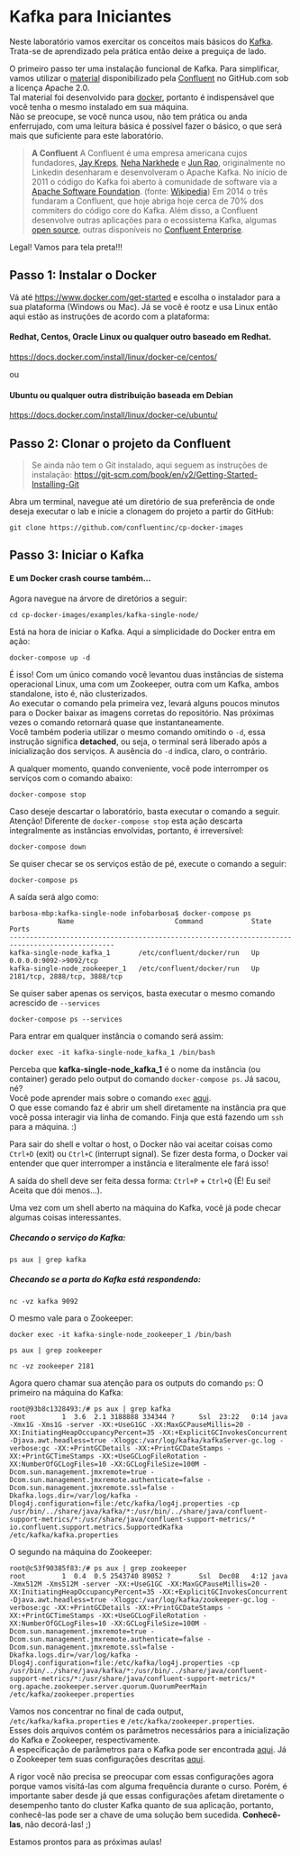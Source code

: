 # Kafka para Iniciantes

Neste laboratório vamos exercitar os conceitos mais básicos do [Kafka](https://kafka.apache.org/).<br/>
Trata-se de aprendizado pela prática então deixe a preguiça de lado.<br/>

O primeiro passo ter uma instalação funcional de Kafka. Para simplificar, vamos utilizar o [material](https://github.com/confluentinc/cp-docker-images) disponibilizado pela [Confluent](https://www.confluent.io/) no GitHub.com sob a licença Apache 2.0.<br/>
Tal material foi desenvolvido para [docker](https://www.docker.com/), portanto é indispensável que você tenha o mesmo instalado em sua máquina.<br/>
Não se preocupe, se você nunca usou, não tem prática ou anda enferrujado, com uma leitura básica é possível fazer o básico, o que será mais que suficiente para este laboratório.<br/>

> **A Confluent**
> A Confluent é uma empresa americana cujos fundadores, [Jay Kreps](https://twitter.com/jaykreps), [Neha Narkhede](https://twitter.com/nehanarkhede) e [Jun Rao](https://twitter.com/junrao), originalmente no Linkedin desenharam e desenvolveram o Apache Kafka.
> No início de 2011 o código do Kafka foi aberto à comunidade de software via a [Apache Software Foundation](https://www.apache.org/). (fonte: [Wikipedia](https://en.wikipedia.org/wiki/Apache_Kafka))
> Em 2014 o três fundaram a Confluent, que hoje abriga hoje cerca de 70% dos commiters do código core do Kafka.
> Além disso, a Confluent desenvolve outras aplicações para o ecossistema Kafka, algumas [open source](https://github.com/confluentinc/), outras disponíveis no [Confluent Enterprise](https://www.confluent.io/product/confluent-enterprise/).

Legal! Vamos para tela preta!!!

## Passo 1: Instalar o Docker

Vá até https://www.docker.com/get-started e escolha o instalador para a sua plataforma (Windows ou Mac).
Já se você é rootz e usa Linux então aqui estão as instruções de acordo com a plataforma:

#### Redhat, Centos, Oracle Linux ou qualquer outro baseado em Redhat.
https://docs.docker.com/install/linux/docker-ce/centos/

ou

#### Ubuntu ou qualquer outra distribuição baseada em Debian
https://docs.docker.com/install/linux/docker-ce/ubuntu/

## Passo 2: Clonar o projeto da Confluent
> Se ainda não tem o Git instalado, aqui seguem as instruções de instalação:
> https://git-scm.com/book/en/v2/Getting-Started-Installing-Git

Abra um terminal, navegue até um diretório de sua preferência de onde deseja executar o lab e inicie a clonagem do projeto a partir do GitHub:
```
git clone https://github.com/confluentinc/cp-docker-images
```
## Passo 3: Iniciar o Kafka
#### E um Docker crash course também...

Agora navegue na árvore de diretórios a seguir:
```
cd cp-docker-images/examples/kafka-single-node/
```

Está na hora de iniciar o Kafka. Aqui a simplicidade do Docker entra em ação:
```
docker-compose up -d
```
É isso! Com um único comando você levantou duas instâncias de sistema operacional Linux, uma com um Zookeeper, outra com um Kafka, ambos standalone, isto é, não clusterizados.<br/>
Ao executar o comando pela primeira vez, levará alguns poucos minutos para o Docker baixar as imagens corretas do repositório. Nas próximas vezes o comando retornará quase que instantaneamente.<br/>
Você também poderia utilizar o mesmo comando omitindo o `-d`, essa instrução significa **detached**, ou seja, o terminal será liberado após a inicialização dos serviços. A ausência do `-d` indica, claro, o contrário.

A qualquer momento, quando conveniente, você pode interromper os serviços com o comando abaixo:
```
docker-compose stop
```

Caso deseje descartar o laboratório, basta executar o comando a seguir.<br/>
Atenção! Diferente de `docker-compose stop` esta ação descarta integralmente as instâncias envolvidas, portanto, é irreversível:
```
docker-compose down
```

Se quiser checar se os serviços estão de pé, execute o comando a seguir:
```
docker-compose ps
```
A saída será algo como:
```
barbosa-mbp:kafka-single-node infobarbosa$ docker-compose ps
            Name                         Command            State              Ports
------------------------------------------------------------------------------------------------
kafka-single-node_kafka_1       /etc/confluent/docker/run   Up      0.0.0.0:9092->9092/tcp
kafka-single-node_zookeeper_1   /etc/confluent/docker/run   Up      2181/tcp, 2888/tcp, 3888/tcp
```

Se quiser saber apenas os serviços, basta executar o mesmo comando acrescido de `--services`
```
docker-compose ps --services
```

Para entrar em qualquer instância o comando será assim:
```
docker exec -it kafka-single-node_kafka_1 /bin/bash
```

Perceba que **kafka-single-node_kafka_1** é o nome da instância (ou container) gerado pelo output do comando `docker-compose ps`. Já sacou, né?<br/>
Você pode aprender mais sobre o comando `exec` [aqui](https://docs.docker.com/engine/reference/commandline/exec/#parent-command).<br/>
O que esse comando faz é abrir um shell diretamente na instância pra que você possa interagir via linha de comando. Finja que está fazendo um `ssh` para a máquina. :)

Para sair do shell e voltar o host, o Docker não vai aceitar coisas como `Ctrl+D` (exit) ou `Ctrl+C` (interrupt signal). Se fizer desta forma, o Docker vai entender que quer interromper a instância e literalmente ele fará isso! <br/>

A saída do shell deve ser feita dessa forma: `Ctrl+P` + `Ctrl+Q` (É! Eu sei! Aceita que dói menos...).

Uma vez com um shell aberto na máquina do Kafka, você já pode checar algumas coisas interessantes.
##### Checando o serviço do Kafka:

```
ps aux | grep kafka
```
##### Checando se a porta do Kafka está respondendo:
```
nc -vz kafka 9092
```

O mesmo vale para o Zookeeper:
```
docker exec -it kafka-single-node_zookeeper_1 /bin/bash

ps aux | grep zookeeper

nc -vz zookeeper 2181
```

Agora quero chamar sua atenção para os outputs do comando `ps`:
O primeiro na máquina do Kafka:
```
root@93b8c1328493:/# ps aux | grep kafka
root         1  3.6  2.1 3188888 334344 ?      Ssl  23:22   0:14 java -Xmx1G -Xms1G -server -XX:+UseG1GC -XX:MaxGCPauseMillis=20 -XX:InitiatingHeapOccupancyPercent=35 -XX:+ExplicitGCInvokesConcurrent -Djava.awt.headless=true -Xloggc:/var/log/kafka/kafkaServer-gc.log -verbose:gc -XX:+PrintGCDetails -XX:+PrintGCDateStamps -XX:+PrintGCTimeStamps -XX:+UseGCLogFileRotation -XX:NumberOfGCLogFiles=10 -XX:GCLogFileSize=100M -Dcom.sun.management.jmxremote=true -Dcom.sun.management.jmxremote.authenticate=false -Dcom.sun.management.jmxremote.ssl=false -Dkafka.logs.dir=/var/log/kafka -Dlog4j.configuration=file:/etc/kafka/log4j.properties -cp /usr/bin/../share/java/kafka/*:/usr/bin/../share/java/confluent-support-metrics/*:/usr/share/java/confluent-support-metrics/* io.confluent.support.metrics.SupportedKafka /etc/kafka/kafka.properties
```
O segundo na máquina do Zookeeper:
```
root@c53f90385f83:/# ps aux | grep zookeeper
root         1  0.4  0.5 2543740 89052 ?       Ssl  Dec08   4:12 java -Xmx512M -Xms512M -server -XX:+UseG1GC -XX:MaxGCPauseMillis=20 -XX:InitiatingHeapOccupancyPercent=35 -XX:+ExplicitGCInvokesConcurrent -Djava.awt.headless=true -Xloggc:/var/log/kafka/zookeeper-gc.log -verbose:gc -XX:+PrintGCDetails -XX:+PrintGCDateStamps -XX:+PrintGCTimeStamps -XX:+UseGCLogFileRotation -XX:NumberOfGCLogFiles=10 -XX:GCLogFileSize=100M -Dcom.sun.management.jmxremote=true -Dcom.sun.management.jmxremote.authenticate=false -Dcom.sun.management.jmxremote.ssl=false -Dkafka.logs.dir=/var/log/kafka -Dlog4j.configuration=file:/etc/kafka/log4j.properties -cp /usr/bin/../share/java/kafka/*:/usr/bin/../share/java/confluent-support-metrics/*:/usr/share/java/confluent-support-metrics/* org.apache.zookeeper.server.quorum.QuorumPeerMain /etc/kafka/zookeeper.properties
```

Vamos nos concentrar no final de cada output, `/etc/kafka/kafka.properties` e `/etc/kafka/zookeeper.properties`. <br/>
Esses dois arquivos contém os parâmetros necessários para a inicialização do Kafka e Zookeeper, respectivamente.<br/>
A especificação de parâmetros para o Kafka pode ser encontrada [aqui](https://kafka.apache.org/documentation/#brokerconfigs).
Já o Zookeeper tem suas configurações descritas [aqui](https://zookeeper.apache.org/doc/r3.4.9/zookeeperAdmin.html#sc_configuration).

A rigor você não precisa se preocupar com essas configurações agora porque vamos visitá-las com alguma frequência durante o curso. Porém, é importante saber desde já que essas configurações afetam diretamente o desempenho tanto do cluster Kafka quanto de sua aplicação, portanto, conhecê-las pode ser a chave de uma solução bem sucedida. **Conhecê-las**, não decorá-las! ;)

Estamos prontos para as próximas aulas!
